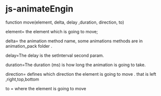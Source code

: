 js-animateEngin
===============
function move(element, delta, delay ,duration, direction, to)


element= the element which is going to move;

delta= the animation method name, some animations methods are in animation_pack folder . 

delay=The delay is the setInterval second param.

duration=The duration (ms) is how long the animation is going to take. 

direction= defines which direction the element is going to move . that is left ,right,top,bottom

to = where the element is going to move
